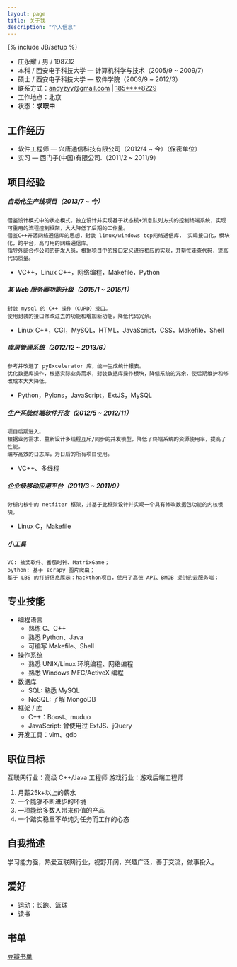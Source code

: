 ```yaml
---
layout: page
title: 关于我
description: "个人信息"
---
```

{% include JB/setup %}



* 庄永耀 / 男 / 1987.12
* 本科 / 西安电子科技大学 — 计算机科学与技术（2005/9 ~ 2009/7）
* 硕士 / 西安电子科技大学 — 软件学院（2009/9 ~ 2012/3）
* 联系方式：[andyzyy@gmail.com](mailto:andyzyy@gmail.com) | [185****8229](tel:+8618500458229)
* 工作地点：北京
* 状态：**求职中**


## 工作经历

* 软件工程师 —  兴唐通信科技有限公司（2012/4 ~ 今）（保密单位）
* 实习 — 西门子(中国)有限公司.（2011/2 ~ 2011/9）


## 项目经验

##### 自动化生产线项目（2013/7 ~ 今）

    借鉴设计模式中的状态模式，独立设计并实现基于状态机+消息队列方式的控制终端系统，实现可重用的流程控制框架，大大降低了后期的工作量。
    借鉴C++开源网络通信库的思想，封装 linux/windows tcp网络通信库， 实现接口化，模块化，跨平台，高可用的网络通信库。
    指导外部合作公司的研发人员，根据项目中的接口定义进行相应的实现，并帮忙走查代码，提高代码质量。

* VC++，Linux C++，网络编程，Makefile，Python


##### 某 Web 服务器功能升级（2015/1 ~ 2015/1）

    封装 mysql 的 C++ 操作（CURD）接口。
    使用封装的接口修改过去的功能和增加新功能，降低代码冗余。

* Linux C++，CGI，MySQL，HTML，JavaScript，CSS，Makefile，Shell

##### 库房管理系统（2012/12 ~ 2013/6）

    参考并改进了 pyExcelerator 库，统一生成统计报表。
    优化数据库操作，根据实际业务需求，封装数据库操作模块，降低系统的冗余，使后期维护和修改成本大大降低。

* Python，Pylons，JavaScript，ExtJS，MySQL

##### 生产系统终端软件开发（2012/5 ~ 2012/11）

    项目后期进入。
    根据业务需求，重新设计多线程互斥/同步的并发模型，降低了终端系统的资源使用率，提高了性能。
    编写高效的日志库，为日后的所有项目使用。

* VC++、多线程

##### 企业级移动应用平台（2011/3 ~ 2011/9）

    分析内核中的 netfiter 框架，并基于此框架设计并实现一个具有修改数据包功能的内核模块。

* Linux C，Makefile


##### 小工具

    VC: 抽奖软件、番茄时钟、MatrixGame；
    python: 基于 scrapy 图片爬虫；
    基于 LBS 的打折信息展示：hackthon项目，使用了高德 API、BMOB 提供的云服务端；



## 专业技能

* 编程语言
    * 熟练 C、C++
    * 熟悉 Python、Java
    * 可编写 Makefile、Shell
* 操作系统
    * 熟悉 UNIX/Linux 环境编程、网络编程
    * 熟悉 Windows MFC/ActiveX 编程
* 数据库
    * SQL: 熟悉 MySQL
    * NoSQL: 了解 MongoDB
* 框架 / 库
    * C++：Boost、muduo
    * JavaScript: 曾使用过 ExtJS、jQuery
* 开发工具：vim、gdb





## 职位目标

互联网行业：高级 C++/Java 工程师
游戏行业：游戏后端工程师
1. 月薪25k+以上的薪水
2. 一个能够不断进步的环境
3. 一项能给多数人带来价值的产品
4. 一个踏实稳重不单纯为任务而工作的心态



## 自我描述

学习能力强，热爱互联网行业，视野开阔，兴趣广泛，善于交流，做事投入。


## 爱好

* 运动：长跑、篮球
* 读书


## 书单
[豆瓣书单](http://book.douban.com/people/14370518/)
